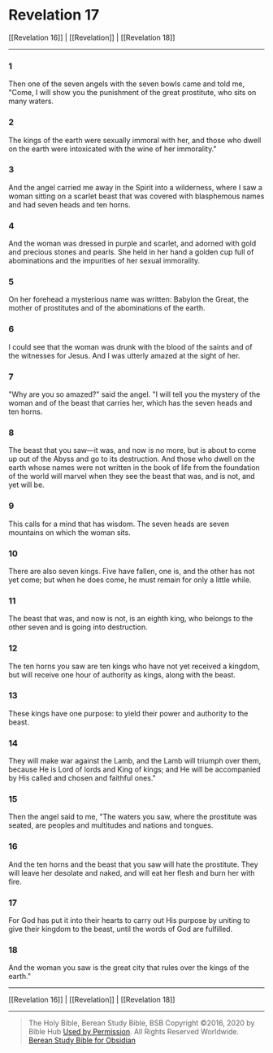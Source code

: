 # Revelation 17

[[Revelation 16]] | [[Revelation]] | [[Revelation 18]]

---

### 1
Then one of the seven angels with the seven bowls came and told me, "Come, I will show you the punishment of the great prostitute, who sits on many waters.

### 2
The kings of the earth were sexually immoral with her, and those who dwell on the earth were intoxicated with the wine of her immorality."

### 3
And the angel carried me away in the Spirit into a wilderness, where I saw a woman sitting on a scarlet beast that was covered with blasphemous names and had seven heads and ten horns.

### 4
And the woman was dressed in purple and scarlet, and adorned with gold and precious stones and pearls. She held in her hand a golden cup full of abominations and the impurities of her sexual immorality.

### 5
On her forehead a mysterious name was written: Babylon the Great, the mother of prostitutes and of the abominations of the earth.

### 6
I could see that the woman was drunk with the blood of the saints and of the witnesses for Jesus. And I was utterly amazed at the sight of her.

### 7
"Why are you so amazed?" said the angel. "I will tell you the mystery of the woman and of the beast that carries her, which has the seven heads and ten horns.

### 8
The beast that you saw—it was, and now is no more, but is about to come up out of the Abyss and go to its destruction. And those who dwell on the earth whose names were not written in the book of life from the foundation of the world will marvel when they see the beast that was, and is not, and yet will be.

### 9
This calls for a mind that has wisdom. The seven heads are seven mountains on which the woman sits.

### 10
There are also seven kings. Five have fallen, one is, and the other has not yet come; but when he does come, he must remain for only a little while.

### 11
The beast that was, and now is not, is an eighth king, who belongs to the other seven and is going into destruction.

### 12
The ten horns you saw are ten kings who have not yet received a kingdom, but will receive one hour of authority as kings, along with the beast.

### 13
These kings have one purpose: to yield their power and authority to the beast.

### 14
They will make war against the Lamb, and the Lamb will triumph over them, because He is Lord of lords and King of kings; and He will be accompanied by His called and chosen and faithful ones."

### 15
Then the angel said to me, "The waters you saw, where the prostitute was seated, are peoples and multitudes and nations and tongues.

### 16
And the ten horns and the beast that you saw will hate the prostitute. They will leave her desolate and naked, and will eat her flesh and burn her with fire.

### 17
For God has put it into their hearts to carry out His purpose by uniting to give their kingdom to the beast, until the words of God are fulfilled.

### 18
And the woman you saw is the great city that rules over the kings of the earth."

---

[[Revelation 16]] | [[Revelation]] | [[Revelation 18]]

---

> The Holy Bible, Berean Study Bible, BSB
> Copyright &copy;2016, 2020 by Bible Hub
> [Used by Permission](https://berean.bible/terms.htm). All Rights Reserved Worldwide.
> [Berean Study Bible for Obsidian](https://github.com/gapmiss/berean-study-bible-for-obsidian)</small>

